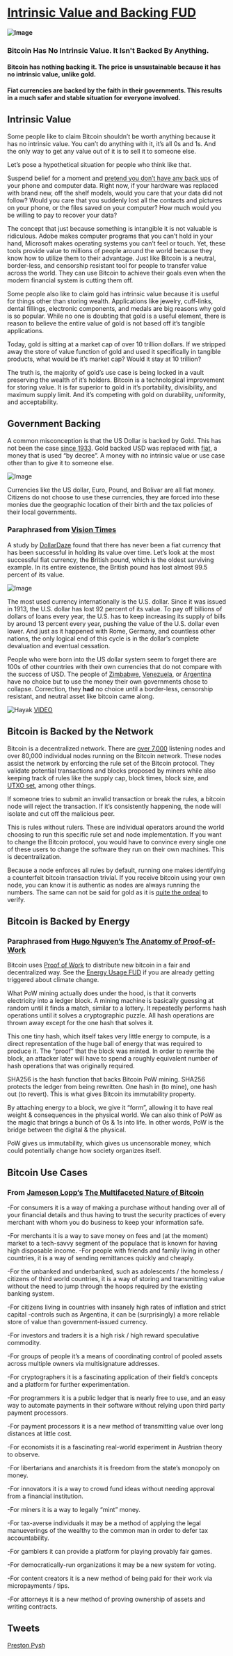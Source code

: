 # [Intrinsic Value and Backing FUD](https://fudbitcoin.info/value/)

  #### ![Image](https://fudbitcoin.info/wp-content/uploads/2021/01/btc-backed.jpg)
  
  ### Bitcoin Has No Intrinsic Value. It Isn't Backed By Anything.
  
  #### Bitcoin has nothing backing it. The price is unsustainable because it has no intrinsic value, unlike gold. 
  
  #### Fiat currencies are backed by the faith in their governments. This results in a much safer and stable situation for everyone involved.
  
## Intrinsic Value

Some people like to claim Bitcoin shouldn’t be worth anything because it has no intrinsic value. You can’t do anything with it, it’s all 0s and 1s. And the only way to get any value out of it is to sell it to someone else.

Let’s pose a hypothetical situation for people who think like that.

Suspend belief for a moment and [pretend you don’t have any back ups](https://memegenerator.net/img/instances/53563603.jpg) of your phone and computer data. Right now, if your hardware was replaced with brand new, off the shelf models, would you care that your data did not follow? Would you care that you suddenly lost all the contacts and pictures on your phone, or the files saved on your computer? How much would you be willing to pay to recover your data? 

The concept that just because something is intangible it is not valuable is ridiculous. Adobe makes computer programs that you can’t hold in your hand, Microsoft makes operating systems you can’t feel or touch. Yet, these tools provide value to millions of people around the world because they know how to utilize them to their advantage. Just like Bitcoin is a neutral, border-less, and censorship resistant tool for people to transfer value across the world. They can use Bitcoin to achieve their goals even when the modern financial system is cutting them off.

Some people also like to claim gold has intrinsic value because it is useful for things other than storing wealth. Applications like jewelry, cuff-links, dental fillings, electronic components, and medals are big reasons why gold is so popular. While no one is doubting that gold is a useful element, there is reason to believe the entire value of gold is not based off it’s tangible applications.

Today, gold is sitting at a market cap of over 10 trillion dollars. If we stripped away the store of value function of gold and used it specifically in tangible products, what would be it’s market cap? Would it stay at 10 trillion?

The truth is, the majority of gold’s use case is being locked in a vault preserving the wealth of it’s holders. Bitcoin is a technological improvement for storing value. It is far superior to gold in it’s portability, divisibility, and maximum supply limit. And it’s competing with gold on durability, uniformity, and acceptability. 

## Government Backing

A common misconception is that the US Dollar is backed by Gold. This has not been the case [since 1933](https://www.history.com/this-day-in-history/fdr-takes-united-states-off-gold-standard). Gold backed USD was replaced with [fiat](https://en.wikipedia.org/wiki/Fiat_money), a money that is used “by decree”. A money with no intrinsic value or use case other than to give it to someone else.

![Image](https://fudbitcoin.info/wp-content/uploads/2021/02/6102-768x432.jpg)

Currencies like the US dollar, Euro, Pound, and Bolivar are all fiat money. Citizens do not choose to use these currencies, they are forced into these monies due the geographic location of their birth and the tax policies of their local governments. 

### Paraphrased from [Vision Times](https://visiontimes.com/2019/12/18/a-history-of-fiat-currency-collapses-and-why-we-need-to-be-worried2.html)

A study by [DollarDaze](http://dollardaze.org/) found that there has never been a fiat currency that has been successful in holding its value over time. Let’s look at the most successful fiat currency, the British pound, which is the oldest surviving example. In its entire existence, the British pound has lost almost 99.5 percent of its value.

![Image](https://fudbitcoin.info/wp-content/uploads/2021/01/Fiat-fail-chart.jpg)

The most used currency internationally is the U.S. dollar. Since it was issued in 1913, the U.S. dollar has lost 92 percent of its value. To pay off billions of dollars of loans every year, the U.S. has to keep increasing its supply of bills by around 13 percent every year, pushing the value of the U.S. dollar even lower. And just as it happened with Rome, Germany, and countless other nations, the only logical end of this cycle is in the dollar’s complete devaluation and eventual cessation.

People who were born into the US dollar system seem to forget there are 100s of other countries with their own currencies that do not compare with the success of USD. The people of [Zimbabwe](https://www.reuters.com/article/zimbabwe-economy-currency-idUSL5N20H2C4), [Venezuela](https://www.reuters.com/article/zimbabwe-economy-currency-idUSL5N20H2C4), or [Argentina](https://www.csmonitor.com/Business/The-Daily-Reckoning/2012/0613/Argentina-plays-fast-and-loose-with-inflation-facts) have no choice but to use the money their own governments chose to collapse. Correction, they **had** no choice until a border-less, censorship resistant, and neutral asset like bitcoin came along.

![Hayak](https://fudbitcoin.info/wp-content/uploads/2021/01/Hayekpic-1024x715.jpg)
[VIDEO](https://youtu.be/FNnkDDnta5M?t=108)

## Bitcoin is Backed by the Network

Bitcoin is a decentralized network. There are [over 7,000](https://luke.dashjr.org/programs/bitcoin/files/charts/historical.html) listening nodes and over 80,000 individual nodes running on the Bitcoin network. These nodes assist the network by enforcing the rule set of the Bitcoin protocol. They validate potential transactions and blocks proposed by miners while also keeping track of rules like the supply cap, block times, block size, and [UTXO set](https://www.mycryptopedia.com/bitcoin-utxo-unspent-transaction-output-set-explained/), among other things.

If someone tries to submit an invalid transaction or break the rules, a bitcoin node will reject the transaction. If it’s consistently happening, the node will isolate and cut off the malicious peer.

This is rules without rulers. These are individual operators around the world choosing to run this specific rule set and node implementation. If you want to change the Bitcoin protocol, you would have to convince every single one of these users to change the software they run on their own machines. This is decentralization.  

Because a node enforces all rules by default, running one makes identifying a counterfeit bitcoin transaction trivial. If you receive bitcoin using your own node, you can know it is authentic as nodes are always running the numbers. The same can not be said for gold as it is [quite the ordeal](https://bullionexchanges.com/learn/test-gold-real) to verify.

## Bitcoin is Backed by Energy

### Paraphrased from [Hugo Nguyen’s](https://hugonguyen.medium.com/?source=post_page-----98c85b6f6667--------------------------------) [The Anatomy of Proof-of-Work](https://bitcointechtalk.com/the-anatomy-of-proof-of-work-98c85b6f6667)

Bitcoin uses [Proof of Work](https://en.wikipedia.org/wiki/Proof_of_work#:~:text=Proof%20of%20work%20(PoW)%20is,minimal%20effort%20on%20their%20part.) to distribute new bitcoin in a fair and decentralized way. See the [Energy Usage FUD](https://fudbitcoin.info/energy-usage/) if you are already getting triggered about climate change.  

What PoW mining actually does under the hood, is that it converts electricity into a ledger block. A mining machine is basically guessing at random until it finds a match, similar to a lottery.  It repeatedly performs hash operations until it solves a cryptographic puzzle. All hash operations are thrown away except for the one hash that solves it.

This one tiny hash, which itself takes very little energy to compute, is a direct representation of the huge ball of energy that was required to produce it. The “proof” that the block was minted. In order to rewrite the block, an attacker later will have to spend a roughly equivalent number of hash operations that was originally required.

SHA256 is the hash function that backs Bitcoin PoW mining. SHA256 protects the ledger from being rewritten. One hash in (to mine), one hash out (to revert). This is what gives Bitcoin its immutability property.

By attaching energy to a block, we give it “form”, allowing it to have real weight & consequences in the physical world. We can also think of PoW as the magic that brings a bunch of 0s & 1s into life. In other words, PoW is the bridge between the digital & the physical.

PoW gives us immutability, which gives us uncensorable money, which could potentially change how society organizes itself.

## Bitcoin Use Cases
### From [Jameson Lopp‘s](https://www.lopp.net/) [The Multifaceted Nature of Bitcoin](https://blog.lopp.net/the-multifaceted-nature-of-bitcoin/)

-For consumers it is a way of making a purchase without handing over all of your financial details and thus having to trust the security practices of every merchant with whom you do business to keep your information safe.

-For merchants it is a way to save money on fees and (at the moment) market to a tech-savvy segment of the populace that is known for having high disposable income.
-For people with friends and family living in other countries, it is a way of sending remittances quickly and cheaply.

-For the unbanked and underbanked, such as adolescents / the homeless / citizens of third world countries, it is a way of storing and transmitting value without the need to jump through the hoops required by the existing banking system.

-For citizens living in countries with insanely high rates of inflation and strict capital -controls such as Argentina, it can be (surprisingly) a more reliable store of value than government-issued currency.

-For investors and traders it is a high risk / high reward speculative commodity.

-For groups of people it’s a means of coordinating control of pooled assets across multiple owners via multisignature addresses.

-For cryptographers it is a fascinating application of their field’s concepts and a platform for further experimentation.

-For programmers it is a public ledger that is nearly free to use, and an easy way to automate payments in their software without relying upon third party payment processors.

-For payment processors it is a new method of transmitting value over long distances at little cost.

-For economists it is a fascinating real-world experiment in Austrian theory to observe.

-For libertarians and anarchists it is freedom from the state’s monopoly on money.

-For innovators it is a way to crowd fund ideas without needing approval from a financial institution.

-For miners it is a way to legally “mint” money.

-For tax-averse individuals it may be a method of applying the legal manueverings of the wealthy to the common man in order to defer tax accountability.

-For gamblers it can provide a platform for playing provably fair games.

-For democratically-run organizations it may be a new system for voting.

-For content creators it is a new method of being paid for their work via micropayments / tips.

-For attorneys it is a new method of proving ownership of assets and writing contracts.

## Tweets
[Preston Pysh](https://twitter.com/PrestonPysh/status/1340391749341081601?s=20)

